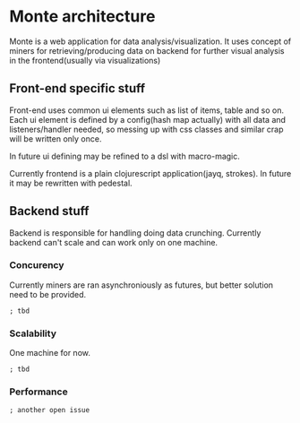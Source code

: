 # Monte architecture

Monte is a web application for data analysis/visualization. It uses concept of miners for retrieving/producing data on backend for further visual analysis in the frontend(usually via visualizations)

## Front-end specific stuff

Front-end uses common ui elements such as list of items, table and so on. Each ui element is defined by a config(hash map actually) with all data and listeners/handler needed, so messing up with css classes and similar crap will be written only once. 

In future ui defining may be refined to a dsl with macro-magic.

Currently frontend is a plain clojurescript application(jayq, strokes). In future it may be rewritten with pedestal.

## Backend stuff

Backend is responsible for handling doing data crunching. Currently backend can't scale and can work only on one machine. 

### Concurency

Currently miners are ran asynchroniously as futures, but better solution need to be provided. 

 	; tbd

### Scalability
	
One machine for now.

  	; tbd

### Performance

	; another open issue